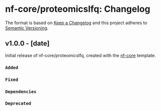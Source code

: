 # nf-core/proteomicslfq: Changelog

The format is based on [Keep a Changelog](https://keepachangelog.com/en/1.0.0/)
and this project adheres to [Semantic Versioning](https://semver.org/spec/v2.0.0.html).

## v1.0.0 - [date]

Initial release of nf-core/proteomicslfq, created with the [nf-core](https://nf-co.re/) template.

### `Added`

### `Fixed`

### `Dependencies`

### `Deprecated`
